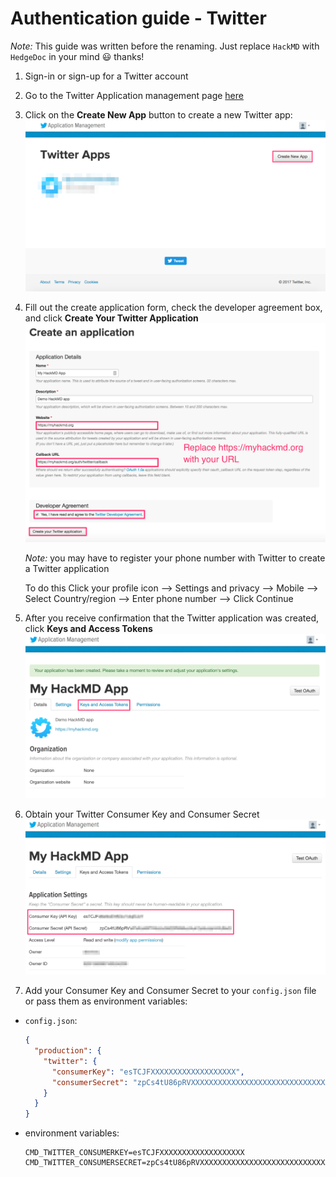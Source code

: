 # Authentication guide - Twitter

*Note:* This guide was written before the renaming. Just replace `HackMD` with `HedgeDoc` in your mind 😃 thanks!

1. Sign-in or sign-up for a Twitter account

2. Go to the Twitter Application management page [here](https://apps.twitter.com/)

3. Click on the **Create New App** button to create a new Twitter app:  
   ![create-twitter-app](../../images/auth/create-twitter-app.png)

4. Fill out the create application form, check the developer agreement box, and click **Create Your Twitter Application**  
   ![register-twitter-application](../../images/auth/register-twitter-application.png)

   *Note:* you may have to register your phone number with Twitter to create a Twitter application

   To do this Click your profile icon --> Settings and privacy --> Mobile  --> Select Country/region --> Enter phone number --> Click Continue

5. After you receive confirmation that the Twitter application was created, click **Keys and Access Tokens**  
   ![twitter-app-confirmation](../../images/auth/twitter-app-confirmation.png)

6. Obtain your Twitter Consumer Key and Consumer Secret  
   ![twitter-app-keys](../../images/auth/twitter-app-keys.png)

7. Add your Consumer Key and Consumer Secret to your `config.json` file or pass them as environment variables:
  - `config.json`:
    ```json
    {
      "production": {
        "twitter": {
          "consumerKey": "esTCJFXXXXXXXXXXXXXXXXXXX",
          "consumerSecret": "zpCs4tU86pRVXXXXXXXXXXXXXXXXXXXXXXXXXXXXXXXXXXXXXX"
        }
      }
    }
    ```

  - environment variables:
    ```shell
    CMD_TWITTER_CONSUMERKEY=esTCJFXXXXXXXXXXXXXXXXXXX
    CMD_TWITTER_CONSUMERSECRET=zpCs4tU86pRVXXXXXXXXXXXXXXXXXXXXXXXXXXXXXXXXXXXXXX
    ```
